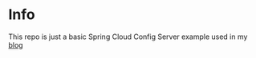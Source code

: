 # Info

This repo is just a basic Spring Cloud Config Server example used in my [blog](https://backendjungle.home.blog/2019/08/10/spring-cloud-config-server/)
